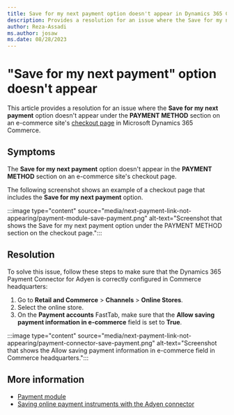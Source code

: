 ```yaml
---
title: Save for my next payment option doesn't appear in Dynamics 365 Commerce
description: Provides a resolution for an issue where the Save for my next payment option doesn't appear under PAYMENT METHOD on an e-commerce site's checkout page in Microsoft Dynamics 365 Commerce.
author: Reza-Assadi
ms.author: josaw
ms.date: 08/28/2023
---
```

# "Save for my next payment" option doesn't appear

This article provides a resolution for an issue where the **Save for my next payment** option doesn't appear under the **PAYMENT METHOD** section on an e-commerce site's [checkout page](/dynamics365/commerce/quick-tour-cart-checkout#checkout-page) in Microsoft Dynamics 365 Commerce.

## Symptoms

The **Save for my next payment** option doesn't appear in the **PAYMENT METHOD** section on an e-commerce site's checkout page.

The following screenshot shows an example of a checkout page that includes the **Save for my next payment** option.

:::image type="content" source="media/next-payment-link-not-appearing/payment-module-save-payment.png" alt-text="Screenshot that shows the Save for my next payment option under the PAYMENT METHOD section on the checkout page.":::

## Resolution

To solve this issue, follow these steps to make sure that the Dynamics 365 Payment Connector for Adyen is correctly configured in Commerce headquarters:

1. Go to **Retail and Commerce** > **Channels** > **Online Stores**.
1. Select the online store.
1. On the **Payment accounts** FastTab, make sure that the **Allow saving payment information in e-commerce** field is set to **True**.

:::image type="content" source="media/next-payment-link-not-appearing/payment-connector-save-payment.png" alt-text="Screenshot that shows the Allow saving payment information in e-commerce field in Commerce headquarters.":::

## More information

- [Payment module](/dynamics365/commerce/payment-module)
- [Saving online payment instruments with the Adyen connector](/dynamics365/commerce/dev-itpro/adyen-connector-listpi)
